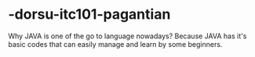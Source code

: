 # -dorsu-itc101-pagantian
Why JAVA is one of the go to language nowadays?
Because JAVA has it's basic codes that can easily manage and learn by some beginners.
